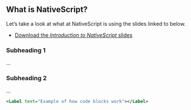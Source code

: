 ## What is NativeScript?

Let’s take a look at what at NativeScript is using the slides linked to below.

* [Download the _Introduction to NativeScript_ slides](slides/Introducing-NativeScript.pptx)

### Subheading 1

...

### Subheading 2

...

``` XML
<Label text="Example of how code blocks work"></Label>
```